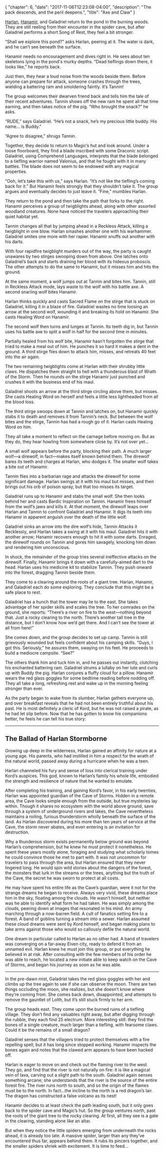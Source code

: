 {
    "chapter": 6,
    "date": "2017-11-06T12:23:08-04:00",
    "description": "The pack descends, and the peril deepens.",
    "title": "Axe and Claw"
}

[Harlan](/characters/harlan/), [Hanamir](/characters/hanamir/), and Galadriel return to the pond in the burning woods. They are still reeling from their encounter in the spider cave, but after Galadriel performs a short Song of Rest, they feel a bit stronger. 

“Shall we explore this pond?” asks Harlan, peering at it. The water is dark, and he can’t see beneath the surface.

Hanamir needs no encouragement and dives right in. He sees about ten skeletons lying in the pond's murky depths. “Dead tieflings down there, it looks like,” he reports back. 

Just then, they hear a loud noise from the woods beside them. Before anyone can prepare for attack, someone crashes through the trees, wielding a battering ram and smoldering faintly. It’s Tannin! 

The group welcomes their dwarven friend back and tells him the tale of their recent adventures. Tannin shows off the new ram he spent all that time earning, and then takes notice of the pig. “Who brought the snack?” he asks. 

“RUDE,” says Galadriel. “He’s not a snack, he’s my precious little buddy. His name… is Buddy.”

“Agree to disagree,” shrugs Tannin. 

Together, they decide to return to Magic’s hut and look around. Under a loose floorboard, they find a blade inscribed with some Draconic script. Galadriel, using Comprehend Languages, interprets that the blade belonged to a tiefling warrior named Valonius, and that he fought with it in many battles. The blade does not seem to be endowed with any magical properties.

“Ooh, let’s take this with us,” says Harlan. “It’s not like the tiefling’s coming back for it.” But Hanamir feels strongly that they shouldn’t take it. The group argues and eventually decides to just leave it. “Fine,” mumbles Harlan.

They return to the pond and then take the path that forks to the right. Hanamir perceives a group of twigblights ahead, along with other assorted woodland creatures. None have noticed the travelers approaching their quiet habitat yet.

Tannin changes all that by jumping ahead in a Reckless Attack, killing a twigblight in one blow. Harlan smashes another one with his warhammer. Galadriel smites one more with her rapier. Hanamir snuffs out another with his darts. 

With four rapidfire twigblight murders out of the way, the party is caught unawares by two stirges swooping down from above. One latches onto Galadriel’s back and starts draining her blood with its hideous proboscis. The other attempts to do the same to Hanamir, but it misses him and hits the ground. 

At the same moment, a wolf jumps out at Tannin and bites him. Tannin, still in Reckless Attack mode, lays waste to the wolf with his battle axe. A second snarling wolf bites Hanamir. 

Harlan thinks quickly and casts Sacred Flame on the stirge that is stuck on Galadriel, killing it in a blaze of fire. Galadriel wastes no time loosing an arrow at the second wolf, wounding it and breaking its hold on Hanamir. She casts Healing Word on Hanamir.

The second wolf then turns and lunges at Tannin. Its teeth dig in, but Tannin uses his battle axe to split a wolf in half for the second time in minutes. 

Partially healed from his wolf bite, Hanamir hasn’t forgotten the stirge that tried to make a meal out of him. He punches it so hard it makes a dent in the ground. A third stirge flies down to attack him, misses, and retreats 40 feet into the air again.

The two remaining twigblights come at Harlan with their shrubby little claws. He dispatches them straight to hell with a thunderous blast of Wrath of the Storm. Then he rounds on the stirge Hanamir just punched and crushes it with the business end of his maul. 

Galadriel shoots an arrow at the third stirge circling above them, but misses. She casts Healing Word on herself and feels a little less lightheaded from all the blood loss. 

The third stirge swoops down at Tannin and latches on, but Hanamir quickly stabs it to death and removes it from Tannin’s neck. But between the wolf bites and the stirge, Tannin has had a rough go of it. Harlan casts Healing Word on him.

They all take a moment to reflect on the carnage before moving on. But as they do, they hear howling from somewhere close by. It’s not over yet…

A small wolf appears before the party, blocking their path. A much larger wolf—a direwolf, in fact—makes itself known behind them. The direwolf bares its teeth and charges at Harlan, who dodges it. The smaller wolf takes a bite out of Hanamir. 

Tannin flies into a barbarian rage and attacks the direwolf for some significant damage. Harlan swings at it with his maul but misses, and then brings out his orb of poison spray, but that too misses its target. 

Galadriel runs up to Hanamir and stabs the small wolf. She then looks behind her and casts Bardic Inspiration on Tannin. Hanamir frees himself from the wolf’s jaws and kills it. At that moment, the direwolf leaps over Harlan and Tannin to confront Galadriel and Hanamir. It digs its teeth into Hanamir in apparent anguish over the death of the little wolf. 

Galadriel sinks an arrow into the dire wolf’s hide, Tannin Attacks it Recklessly, and Harlan takes a swing at it with his maul. Galadriel hits it with another arrow; Hanamir recovers enough to hit it with some darts. Enraged, the direwolf rounds on Tannin and gores him savagely, knocking him down and rendering him unconscious. 

In shock, the remainder of the group tries several ineffective attacks on the direwolf. Finally, Hanamir brings it down with a carefully-aimed dart to the head. Harlan uses his medicine kit to stabilize Tannin. They push onward into the forest, dragging Tannin beside them. 

They come to a clearing around the roots of a giant tree. Harlan, Hanamir, and Galadriel each do some exploring. They conclude that this might be a safe place to rest.

Galadriel has a hunch that the tower may lie to the east. She takes advantage of her spider skills and scales the tree. To her comrades on the ground, she reports: “There’s a river on fire to the west—nothing beyond that. Just a rocky clearing to the north. There’s another tall tree in the distance, but I don’t know how we’d get there. And I can’t see the tower at all from here!”

She comes down, and the group decides to set up camp. Tannin is still grievously wounded but feels confident about his camping skills. “Guys, I got this. Seriously,” he assures them, swaying on his feet. He proceeds to build a mediocre campsite. “See?” 

The others thank him and tuck him in, and he passes out instantly, clutching his enchanted battering ram. Galadriel strums a lullaby on her lute and curls up with Buddy the pig. Harlan conjures a fluffy cloud for a pillow. Hanamir wears the red glass goggles for some bedtime reading before nodding off. They all take a long, refreshing rest and wake up in the morning feeling stronger than ever.

As the party began to wake from its slumber, Harlan gathers everyone up, and over breakfast reveals that he had not been entirely truthful about his past. He is most definitely a cleric of Kord, but he was not raised a pirate, as he had let slip before. Now that he has gotten to know his companions better, he feels he can tell his true story:

---

## The Ballad of Harlan Stormborne

Growing up deep in the wilderness, Harlan gained an affinity for nature at a young age. His parents, who had instilled in him a respect for the wrath of the natural world, passed away during a hurricane when he was a teen.

Harlan channeled his fury and sense of loss into clerical training under Kord’s auspices. This god, known to Harlan’s family his whole life, embodied the strength and resilience of nature that he wanted to emulate.

After completing his training, and gaining Kord’s favor, in his early twenties, Harlan was appointed guardian of the Cave of Storms. Hidden in a remote area, the Cave looks simple enough from the outside, but true mysteries lay within. Though it shares no ecosystem with the world above ground, save through a system of underground rivers and lakes, the Cave nevertheless maintains a roiling, furious thunderstorm wholly beneath the surface of the land. As Harlan discovered during his more than ten years of service at the Cave, the storm never abates, and even entering is an invitation for destruction.

Why a thunderous storm exists permanently below ground was beyond Harlan’s comprehension, but he knew he must protect it nonetheless. He spent these years mostly alone, foraging and studying what scholarly tomes he could convince those he met to part with. It was not uncommon for travelers to pass through the area, but Harlan ensured that they never lingered long. He would spin wild stories about the dangers of the forest, the monsters that lurk in the streams or the trees, anything but the truth of the Cave, the secret he was sworn to protect at all costs.

He may have spent his entire life as the Cave’s guardian, were it not for the strange dreams he began to receive. Always very vivid, these dreams place him in the sky, floating among the clouds. He wasn’t himself, but neither was he able to identify what form he had taken. He was simply among the clouds, peering down at images that resonated in his mind. An army marching through a now-barren field. A cult of fanatics setting fire to a forest. A band of goblins turning a stream into a sewer. Harlan assumed these cloud dreams were sent by Kord himself, and began making plans to take arms against those who would so callously defile the natural world.

One dream in particular called to Harlan as no other had. A band of travelers was converging on a far-away Elven city, ready to defend it from an unnamed evil. Harlan knew he must join this group, or put everything he believed in at risk. After consulting with the few members of his order he was able to reach, he located a new initiate able to keep watch on the Cave of Storms, and began his journey as soon as he was able.

---

In the pre-dawn mist, Galadriel takes the red glass goggles with her and climbs up the tree again to see if she can observe the moon. There are two things occluding the moon, she realizes, but she doesn’t know where they’re coming from. She comes back down, disappointed, and attempts to remove the gauntlet of Lolth, but it’s still stuck firmly to her arm.

The group heads east. They come upon the burned ruins of a tiefling village. They don’t find any valuables right away, but after digging through the rubble, they each find 25 electrum. More interesting still: they find the bones of a single creature, much larger than a tiefling, with fearsome claws. Could it be the remains of a small dragon?

Galadriel senses that the villagers tried to protect themselves with a fire repelling spell, but it has long since stopped working. Hanamir inspects the bones again and notes that the clawed arm appears to have been hacked off.

Harlan is eager to move on and check out the flaming river to the west. They go, and find that the river is not naturally on fire: it is like a magical vein of lava, carving out a slight path to the south. Galadriel again senses something arcane; she understands that the river is the source of the entire forest fire. The river runs north to south, and so the origin of the flames must be to the north. In fact...the incline to the north is a red dragon’s lair. The dragon has constructed a false volcano as its nest!

Hanamir decides to at least check the path leading south, but it only goes back to the spider cave and Magic’s hut. So the group ventures north, past the roots of the giant tree to the rocky clearing. At first, all they see is a gate in the clearing, standing alone like an altar.

But when they notice the little spiders emerging from underneath the rocks ahead, it is already too late. A massive spider, larger than any they’ve encountered thus far, appears behind them. It rubs its pincers together, and the smaller spiders shriek with excitement. It is time to feed…
